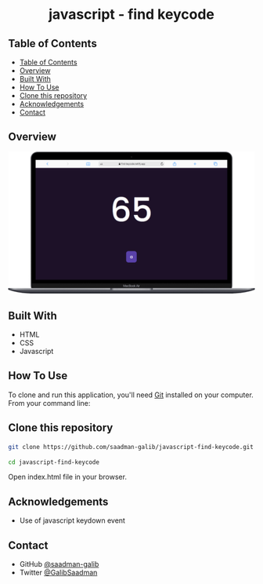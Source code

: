 <h1 align="center">javascript - find keycode</h1>

## Table of Contents

- [Table of Contents](#table-of-contents)
- [Overview](#overview)
- [Built With](#built-with)
- [How To Use](#how-to-use)
- [Clone this repository](#clone-this-repository)
- [Acknowledgements](#acknowledgements)
- [Contact](#contact)

## Overview

![screenshot](./public/README.png)

## Built With

-   HTML
-   CSS
-   Javascript

## How To Use

To clone and run this application, you'll need [Git](https://git-scm.com) installed on your computer. From your command line:

## Clone this repository

```bash
git clone https://github.com/saadman-galib/javascript-find-keycode.git
```

```bash
cd javascript-find-keycode
```

Open index.html file in your browser.


## Acknowledgements

-   Use of javascript keydown event


## Contact

-   GitHub [@saadman-galib](https://www.github.com/saadman-galib)
-   Twitter [@GalibSaadman](https://www.twitter.com/GalibSaadman)